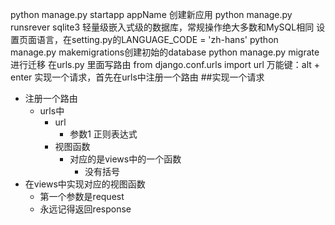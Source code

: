 python manage.py startapp appName 创建新应用
python manage.py runsrever
sqlite3
轻量级嵌入式级的数据库，常规操作绝大多数和MySQL相同
设置页面语言，在setting.py的LANGUAGE_CODE = 'zh-hans'
python manage.py makemigrations创建初始的database
python manage.py migrate进行迁移
在urls.py 里面写路由
from django.conf.urls import url
万能键：alt + enter
实现一个请求，首先在urls中注册一个路由
##实现一个请求
- 注册一个路由
    - urls中
        - url
            - 参数1 正则表达式
        - 视图函数
            - 对应的是views中的一个函数
                - 没有括号
- 在views中实现对应的视图函数
    - 第一个参数是request
    - 永远记得返回response
    